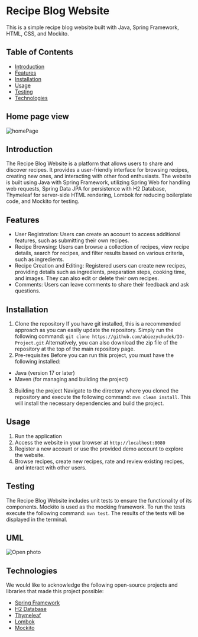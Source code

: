 
# Recipe Blog Website

This is a simple recipe blog website built with Java, Spring Framework, HTML, CSS, and Mockito.

## Table of Contents

- [Introduction](#introduction)
- [Features](#features)
- [Installation](#installation)
- [Usage](#usage)
- [Testing](#testing)
- [Technologies](#technologies)

## Home page view
![homePage](https://github.com/abiezychudek/IO-Project/assets/122232469/228ad49d-fe2d-482e-8190-96dbf4ae7b73)

## Introduction

The Recipe Blog Website is a platform that allows users to share and discover recipes. It provides a user-friendly interface for browsing recipes, creating new ones, and interacting with other food enthusiasts. The website is built using Java with Spring Framework, utilizing Spring Web for handling web requests, Spring Data JPA for persistence with H2 Database, Thymeleaf for server-side HTML rendering, Lombok for reducing boilerplate code, and Mockito for testing.

## Features

- User Registration: Users can create an account to access additional features, such as submitting their own recipes.
- Recipe Browsing: Users can browse a collection of recipes, view recipe details, search for recipes, and filter results based on various criteria, such as ingredients.
- Recipe Creation and Editing: Registered users can create new recipes, providing details such as ingredients, preparation steps, cooking time, and images. They can also edit or delete their own recipes.
- Comments: Users can leave comments to share their feedback and ask questions.


## Installation

1. Clone the repository
 If you have git installed, this is a recommended approach as you can easily update the repository. Simply run the following command:
 `git clone https://github.com/abiezychudek/IO-Project.git`
 Alternatively, you can also download the zip file of the repository at the top of the main repository page.
 2. Pre-requisites
 Before you can run this project, you must have the following installed:
 - Java (version 17 or later)
 - Maven (for managing and building the project)
 3. Building the project
 Navigate to the directory where you cloned the repository and execute the following command:
 `mvn clean install`.
 This will install the necessary dependencies and build the project.

## Usage

1. Run the application 
2. Access the website in your browser at `http://localhost:8080`
3. Register a new account or use the provided demo account to explore the website.
4. Browse recipes, create new recipes, rate and review existing recipes, and interact with other users.


## Testing

The Recipe Blog Website includes unit tests to ensure the functionality of its components. Mockito is used as the mocking framework. To run the tests execute the following command:
 `mvn test`.
The results of the tests will be displayed in the terminal.

## UML
![Open photo](https://scontent.xx.fbcdn.net/v/t1.15752-9/352860646_785059846326539_2872095672573447524_n.png?stp=dst-png_p206x206&_nc_cat=111&ccb=1-7&_nc_sid=aee45a&_nc_ohc=GiA-PciQzkEAX_oC0Rw&_nc_ad=z-m&_nc_cid=0&_nc_ht=scontent.xx&oh=03_AdQygxw6tj45SX9fRWmMOVELgDGIohF2xdgepWKBhPzFlA&oe=64ADBC72)


## Technologies

We would like to acknowledge the following open-source projects and libraries that made this project possible:

- [Spring Framework](https://spring.io/)
- [H2 Database](https://www.h2database.com/)
- [Thymeleaf](https://www.thymeleaf.org/)
- [Lombok](https://projectlombok.org/)
- [Mockito](https://site.mockito.org/)


